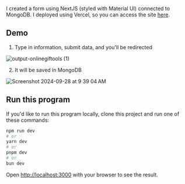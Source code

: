 I created a form using NextJS (styled with Material UI) connected to MongoDB.
I deployed using Vercel, so you can access the site [here](https://next-form-data-six.vercel.app/).

## Demo
1. Type in information, submit data, and you'll be redirected

![output-onlinegiftools (1)](https://github.com/user-attachments/assets/54d92eb4-6ec8-4873-9d3a-435ced2564f4)

2. It will be saved in MongoDB

![Screenshot 2024-09-28 at 9 39 04 AM](https://github.com/user-attachments/assets/b976c53f-a473-4ead-8c50-d60c1a32768a)

## Run this program
If you'd like to run this program locally, clone this project and run one of these commands:

```bash
npm run dev
# or
yarn dev
# or
pnpm dev
# or
bun dev
```

Open [http://localhost:3000](http://localhost:3000) with your browser to see the result.